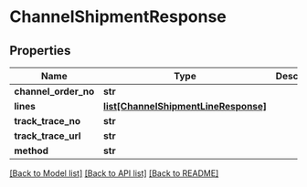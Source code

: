 # ChannelShipmentResponse

## Properties
Name | Type | Description | Notes
------------ | ------------- | ------------- | -------------
**channel_order_no** | **str** |  | 
**lines** | [**list[ChannelShipmentLineResponse]**](ChannelShipmentLineResponse.md) |  | 
**track_trace_no** | **str** |  | [optional] 
**track_trace_url** | **str** |  | [optional] 
**method** | **str** |  | [optional] 

[[Back to Model list]](../README.md#documentation-for-models) [[Back to API list]](../README.md#documentation-for-api-endpoints) [[Back to README]](../README.md)


